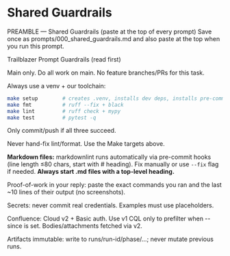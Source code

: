 # Shared Guardrails

PREAMBLE — Shared Guardrails (paste at the top of every prompt)
Save once as prompts/000_shared_guardrails.md and also paste at the top when
you run this prompt.

Trailblazer Prompt Guardrails (read first)

Main only. Do all work on main. No feature branches/PRs for this task.

Always use a venv + our toolchain:

```bash
make setup        # creates .venv, installs dev deps, installs pre-commit
make fmt          # ruff --fix + black
make lint         # ruff check + mypy
make test         # pytest -q
```
Only commit/push if all three succeed.

Never hand-fix lint/format. Use the Make targets above.

**Markdown files:** markdownlint runs automatically via pre-commit hooks (line
length ≤80 chars, start with # heading). Fix manually or use `--fix` flag if
needed. **Always start .md files with a top-level heading.**

Proof-of-work in your reply: paste the exact commands you ran and the last
~10 lines of their output (no screenshots).

Secrets: never commit real credentials. Examples must use placeholders.

Confluence: Cloud v2 + Basic auth. Use v1 CQL only to prefilter when --since
is set. Bodies/attachments fetched via v2.

Artifacts immutable: write to runs/run-id/phase/…; never mutate previous runs.
